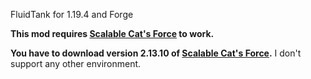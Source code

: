 FluidTank for 1.19.4 and Forge

**This mod requires [Scalable Cat's Force](https://www.curseforge.com/minecraft/mc-mods/scalable-cats-force) to work.**

**You have to download version 2.13.10
of [Scalable Cat's Force](https://www.curseforge.com/minecraft/mc-mods/scalable-cats-force).**
I don't support any other environment.
